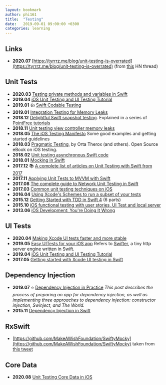 ```yaml
---
layout: bookmark
author: phi161
title:  "Testing"
date:   2019-09-01 09:00:00 +0300
categories: learning
---
```


## Links

* **2020.07** [https://tyrrrz.me/blog/unit-testing-is-overrated](https://tyrrrz.me/blog/unit-testing-is-overrated) (from [this](https://news.ycombinator.com/item?id=23778878) HN thread)


## Unit Tests

* **2020.03** [Testing private methods and variables in Swift](https://www.avanderlee.com/swift/testing-private-methods-variables/)
* **2019.04** [iOS Unit Testing and UI Testing Tutorial](https://www.raywenderlich.com/150073/ios-unit-testing-and-ui-testing-tutorial)
* **2019.01** 👍 [Swift Codable Testing](https://paul-samuels.com/blog/2019/01/07/swift-codable-testing/)
* **2019.01** [Integration Testing for Memory Leaks](https://developers.soundcloud.com/blog/integration-testing-for-memory-leaks)
* **2018.12** [Delightful Swift snapshot testing](https://github.com/pointfreeco/swift-snapshot-testing). Explained in a series of [PointFree tutorials](https://github.com/pointfreeco/swift-snapshot-testing#learn-more)
* **2018.11** [Unit testing view controller memory leaks](https://blog.kulman.sk/unit-testing-memory-leaks/)
* **2018.05** [The iOS Testing Manifesto](https://blog.usejournal.com/the-ios-testing-manifesto-e1bc821cc4c3) Some good examples and getting started guidelines
* **2018.03** [Pragmatic Testing](https://github.com/orta/pragmatic-testing), by Orta Therox (and others). Open Source eBook on iOS testing.
* **2018.02** [Unit testing asynchronous Swift code](https://www.swiftbysundell.com/posts/unit-testing-asynchronous-swift-code)
* **2018.01** [Mocking in Swift](https://www.swiftbysundell.com/posts/mocking-in-swift)
* **2017.12** 📚 [A complete list of articles on Unit Testing with Swift from 2017](https://medium.com/flawless-app-stories/a-complete-list-of-articles-on-unit-testing-with-swift-from-2017-9be8f046ef25)
* **2017.11** [Applying Unit Tests to MVVM with Swift](https://medium.com/flawless-app-stories/applying-unit-tests-to-mvvm-with-swift-ba5a79df8a18)
* **2017.08** [The complete guide to Network Unit Testing in Swift](https://medium.com/flawless-app-stories/the-complete-guide-to-network-unit-testing-in-swift-db8b3ee2c327)
* **2017.03** [Common unit testing techniques on iOS](http://www.marisibrothers.com/2017/03/common-unit-testing-techniques-on-ios.html)
* **2016.04** [Using Xcode's Schemes to run a subset of your tests](http://artsy.github.io/blog/2016/04/06/Testing-Schemes/)
* **2015.12** [Getting Started with TDD in Swift 4](https://medium.com/@ynzc/getting-started-with-tdd-in-swift-2fab3e07204b#.uhgu4iyxb) (6 parts)
* **2015.10** [iOS functional testing with user stories, UI Test and local server](http://www.thinkandbuild.it/ios-functional-testing-with-user-stories-uitest-and-local-server/)
* **2013.06** [iOS Development: You're Doing It Wrong](http://doing-it-wrong.mikeweller.com/2013/06/ios-app-architecture-and-tdd-1.html)


## UI Tests

* **2020.04** [Making Xcode UI tests faster and more stable](https://blog.bitrise.io/making-xcode-ui-tests-faster-and-more-stable)
* **2019.05** [Easy UITests for your iOS app](https://treatwell.engineering/easy-uitests-for-your-ios-app-6af7aa3457) Refers to [Swifter](https://github.com/httpswift/swifter), a tiny http server engine written in Swift.
* **2019.04** [iOS Unit Testing and UI Testing Tutorial](https://www.raywenderlich.com/150073/ios-unit-testing-and-ui-testing-tutorial)
* **2017.05** [Getting started with Xcode UI testing in Swift](https://www.swiftbysundell.com/posts/getting-started-with-xcode-ui-testing-in-swift)


## Dependency Injection

* **2019.07** ⭐️ [Dependency Injection in Practice](https://www.racecondition.software/blog/dependency-injection) _This post describes the process of preparing an app for dependency injection, as well as implementing three approaches to dependency injection: constructor injection, Swinject, and The World._
* **2015.11** [Dependency Injection in Swift](https://medium.com/ios-os-x-development/dependency-injection-in-swift-a959c6eee0ab#.usfew8l5b)


## RxSwift

* [https://github.com/MakeAWishFoundation/SwiftyMocky](https://github.com/MakeAWishFoundation/SwiftyMocky) taken from [this tweet](https://twitter.com/laxmorek/status/1033324251867172869)


## Core Data

* **2020.08** [Unit Testing Core Data in iOS](https://www.raywenderlich.com/11349416-unit-testing-core-data-in-ios#toc-anchor-003)
